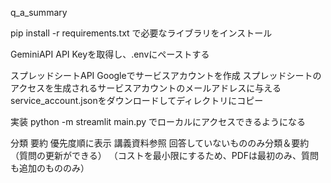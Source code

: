 q_a_summary

pip install -r requirements.txt
で必要なライブラリをインストール

GeminiAPI
API Keyを取得し、.envにペーストする

スプレッドシートAPI
Googleでサービスアカウントを作成
スプレッドシートのアクセスを生成されるサービスアカウントのメールアドレスに与える
service_account.jsonをダウンロードしてディレクトリにコピー

実装
python -m streamlit main.py
でローカルにアクセスできるようになる



分類
要約
優先度順に表示
講義資料参照
回答していないもののみ分類＆要約
（質問の更新ができる）
（コストを最小限にするため、PDFは最初のみ、質問も追加のもののみ）